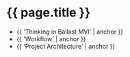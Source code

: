 ---
---

# {{ page.title }}

- {{ 'Thinking in Ballast MVI' | anchor }}
- {{ 'Workflow' | anchor }}
- {{ 'Project Architecture' | anchor }}
